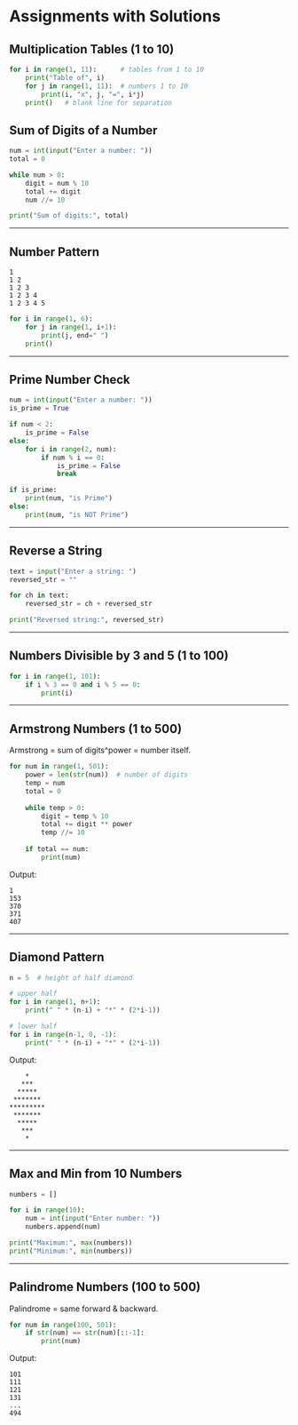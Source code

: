 #  Assignments with Solutions

##  Multiplication Tables (1 to 10)

```python
for i in range(1, 11):      # tables from 1 to 10
    print("Table of", i)
    for j in range(1, 11):  # numbers 1 to 10
        print(i, "x", j, "=", i*j)
    print()   # blank line for separation
```



##  Sum of Digits of a Number

```python
num = int(input("Enter a number: "))
total = 0

while num > 0:
    digit = num % 10
    total += digit
    num //= 10

print("Sum of digits:", total)
```

---

##  Number Pattern

```
1
1 2
1 2 3
1 2 3 4
1 2 3 4 5
```

```python
for i in range(1, 6):
    for j in range(1, i+1):
        print(j, end=" ")
    print()
```

---

##  Prime Number Check

```python
num = int(input("Enter a number: "))
is_prime = True

if num < 2:
    is_prime = False
else:
    for i in range(2, num):
        if num % i == 0:
            is_prime = False
            break

if is_prime:
    print(num, "is Prime")
else:
    print(num, "is NOT Prime")
```

---

##  Reverse a String

```python
text = input("Enter a string: ")
reversed_str = ""

for ch in text:
    reversed_str = ch + reversed_str

print("Reversed string:", reversed_str)
```

---

##  Numbers Divisible by 3 and 5 (1 to 100)

```python
for i in range(1, 101):
    if i % 3 == 0 and i % 5 == 0:
        print(i)
```

---

##  Armstrong Numbers (1 to 500)

 Armstrong = sum of digits^power = number itself.

```python
for num in range(1, 501):
    power = len(str(num))  # number of digits
    temp = num
    total = 0
    
    while temp > 0:
        digit = temp % 10
        total += digit ** power
        temp //= 10
    
    if total == num:
        print(num)
```

 Output:

```
1
153
370
371
407
```

---

##  Diamond Pattern

```python
n = 5  # height of half diamond

# upper half
for i in range(1, n+1):
    print(" " * (n-i) + "*" * (2*i-1))

# lower half
for i in range(n-1, 0, -1):
    print(" " * (n-i) + "*" * (2*i-1))
```

 Output:

```
    *
   ***
  *****
 *******
*********
 *******
  *****
   ***
    *
```

---

##  Max and Min from 10 Numbers

```python
numbers = []

for i in range(10):
    num = int(input("Enter number: "))
    numbers.append(num)

print("Maximum:", max(numbers))
print("Minimum:", min(numbers))
```

---

##  Palindrome Numbers (100 to 500)

 Palindrome = same forward & backward.

```python
for num in range(100, 501):
    if str(num) == str(num)[::-1]:
        print(num)
```

 Output:

```
101
111
121
131
...
494
```






